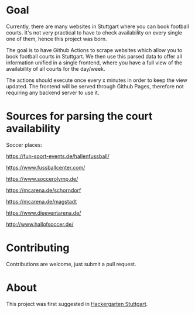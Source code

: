 # Goal

Currently, there are many websites in Stuttgart where you can book football courts. It's
not very practical to have to check availability on every single one of them, hence this project was
born.

The goal is to have Github Actions to scrape websites which allow you to book football courts in
Stuttgart. We then use this parsed data to offer all information unified in a single frontend, where
you have a full view of the availability of all courts for the day/week.

The actions should execute once every x minutes in order to keep the view updated. The frontend will be served through Github Pages, therefore not requiring any backend server to use it.

# Sources for parsing the court availability

Soccer places:

https://fun-sport-events.de/hallenfussball/

https://www.fussballcenter.com/

https://www.soccerolymp.de/

https://mcarena.de/schorndorf

https://mcarena.de/magstadt

https://www.dieeventarena.de/

http://www.hallofsoccer.de/

# Contributing

Contributions are welcome, just submit a pull request.

# About

This project was first suggested in [Hackergarten Stuttgart](https://www.meetup.com/pt-BR/hackergarten-stuttgart/).

